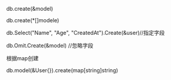 db.create(&model)

db.create(*[]modele)

db.Select("Name", "Age", "CreatedAt").Create(&user)//指定字段

db.Omit.Create(&model)												//忽略字段

根据map创建

db.model(&User{}).create(map[string]string)